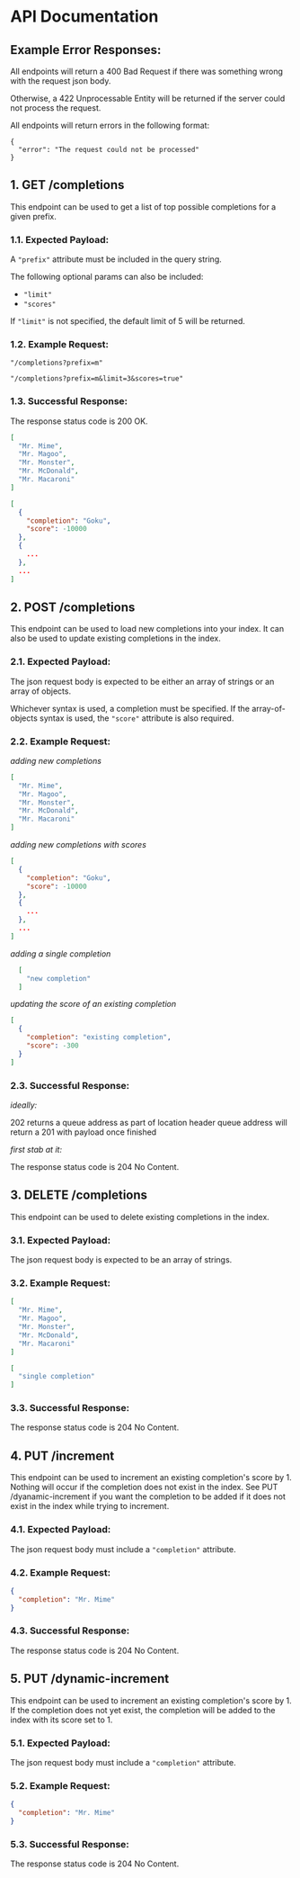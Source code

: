 # API Documentation

## Example Error Responses:

All endpoints will return a 400 Bad Request if there was
something wrong with the request json body.

Otherwise, a 422 Unprocessable Entity will be returned if
the server could not process the request.

All endpoints will return errors in the following format:

```
{
  "error": "The request could not be processed"
}
```

## 1. GET /completions

This endpoint can be used to get a list
of top possible completions for a given prefix.

### 1.1. Expected Payload:

A `"prefix"` attribute must be included in the query string.

The following optional params can also be included:

- `"limit"`
- `"scores"`

If `"limit"` is not specified, the default limit of
5 will be returned.

### 1.2. Example Request:

```
"/completions?prefix=m"
```

```
"/completions?prefix=m&limit=3&scores=true"
```

### 1.3. Successful Response:

The response status code is 200 OK.

```json
[
  "Mr. Mime",
  "Mr. Magoo",
  "Mr. Monster",
  "Mr. McDonald",
  "Mr. Macaroni"
]
```

```json
[
  {
    "completion": "Goku",
    "score": -10000
  },
  {
    ...
  },
  ...
]
```

## 2. POST /completions

This endpoint can be used to load
new completions into your index. It can also be used
to update existing completions in the index.

### 2.1. Expected Payload:

The json request body is expected to be either an
array of strings or an array of objects.

Whichever syntax is used, a completion must be specified.
If the array-of-objects syntax is used, the `"score"`
attribute is also required.

### 2.2. Example Request:

*adding new completions*

```json
[
  "Mr. Mime",
  "Mr. Magoo",
  "Mr. Monster",
  "Mr. McDonald",
  "Mr. Macaroni"
]
```

*adding new completions with scores*

```json
[
  {
    "completion": "Goku",
    "score": -10000
  },
  {
    ...
  },
  ...
]
```

*adding a single completion*

```json
  [
    "new completion"
  ]
```

*updating the score of an existing completion*

```json
[
  {
    "completion": "existing completion",
    "score": -300
  }
]
```

### 2.3. Successful Response:

*ideally:*

202 returns a queue address as part of location header
queue address will return a 201 with payload once finished

*first stab at it:*

The response status code is 204 No Content.

## 3. DELETE /completions

This endpoint can be used to delete
existing completions in the index.

### 3.1. Expected Payload:

The json request body is expected to be an array of
strings.

### 3.2. Example Request:

```json
[
  "Mr. Mime",
  "Mr. Magoo",
  "Mr. Monster",
  "Mr. McDonald",
  "Mr. Macaroni"
]
```

```json
[
  "single completion"
]
```

### 3.3. Successful Response:

The response status code is 204 No Content.

## 4. PUT /increment

This endpoint can be used to increment
an existing completion's score by 1. Nothing will occur
if the completion does not exist in the index. See
PUT /dyanamic-increment if you want the completion to be added
if it does not exist in the index while trying to increment.

### 4.1. Expected Payload:

The json request body must include a `"completion"`
attribute.

### 4.2. Example Request:

```json
{
  "completion": "Mr. Mime"
}
```

### 4.3. Successful Response:

The response status code is 204 No Content.

## 5. PUT /dynamic-increment

This endpoint can be used to increment
an existing completion's score by 1. If the completion
does not yet exist, the completion will be added to the
index with its score set to 1.

### 5.1. Expected Payload:

The json request body must include a `"completion"`
attribute.

### 5.2. Example Request:

```json
{
  "completion": "Mr. Mime"
}
```

### 5.3. Successful Response:

The response status code is 204 No Content.
